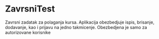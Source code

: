 # ZavrsniTest
Zavrsni zadatak za polaganja kursa. Aplikacija obezbedjuje ispis, brisanje, dodavanje, kao i prijavu na jedno takmicenje. Obezbedjena je samo za autorizovane korisnike
